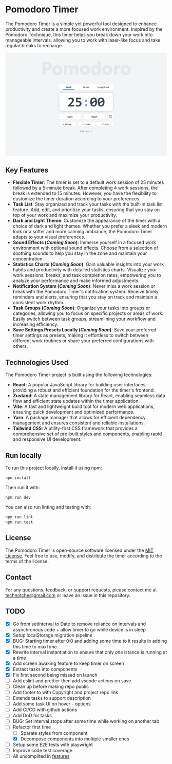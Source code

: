 # Pomodoro Timer
The Pomodoro Timer is a simple yet powerful tool designed to enhance productivity and create a more focused work environment. Inspired by the Pomodoro Technique, this timer helps you break down your work into manageable intervals, allowing you to work with laser-like focus and take regular breaks to recharge.

![Pomodoro Timer](./docs/images/caption.png)

## Key Features
- **Flexible Timer**: The timer is set to a default work session of 25 minutes followed by a 5-minute break. After completing 4 work sessions, the break is extended to 15 minutes. However, you have the flexibility to customize the timer duration according to your preferences.
- **Task List**: Stay organized and track your tasks with the built-in task list feature. Add, edit, and prioritize your tasks, ensuring that you stay on top of your work and maximize your productivity.
- **Dark and Light Theme**: Customize the appearance of the timer with a choice of dark and light themes. Whether you prefer a sleek and modern look or a softer and more calming ambiance, the Pomodoro Timer adapts to your visual preferences.
- **Sound Effects (*Coming Soon*)**: Immerse yourself in a focused work environment with optional sound effects. Choose from a selection of soothing sounds to help you stay in the zone and maintain your concentration.
- **Statistics Charts (*Coming Soon*)**: Gain valuable insights into your work habits and productivity with detailed statistics charts. Visualize your work sessions, breaks, and task completion rates, empowering you to analyze your performance and make informed adjustments.
- **Notification System (*Coming Soon*)**: Never miss a work session or break with the Pomodoro Timer's notification system. Receive timely reminders and alerts, ensuring that you stay on track and maintain a consistent work rhythm.
- **Task Groups (*Coming Soon*)**: Organize your tasks into groups or categories, allowing you to focus on specific projects or areas of work. Easily switch between task groups, streamlining your workflow and increasing efficiency.
- **Save Settings Presets Locally (*Coming Soon*)**: Save your preferred timer settings as presets, making it effortless to switch between different work routines or share your preferred configurations with others.

## Technologies Used
The Pomodoro Timer project is built using the following technologies:

- **React**: A popular JavaScript library for building user interfaces, providing a robust and efficient foundation for the timer's frontend.
- **Zustand**: A state management library for React, enabling seamless data flow and efficient state updates within the timer application.
- **Vite**: A fast and lightweight build tool for modern web applications, ensuring quick development and optimized performance.
- **Yarn**: A package manager that allows for efficient dependency management and ensures consistent and reliable installations.
- **Tailwind CSS**: A utility-first CSS framework that provides a comprehensive set of pre-built styles and components, enabling rapid and responsive UI development.

## Run locally
To run this project locally, install it using npm:
```
npm install
```
Then run it with:
```
npm run dev
```
You can also run linting and testing with:
```
npm run lint
npm run test
```

## License
The Pomodoro Timer is open-source software licensed under the [MIT License](./LICENSE). Feel free to use, modify, and distribute the timer according to the terms of the license.

## Contact
For any questions, feedback, or support requests, please contact me at [technotche@gmail.com](technotche@gmail.com) or leave an issue in this repository.

## TODO
- [x] Go from setInterval to Date to remove reliance on intervals and asynchronous code + allow timer to go while device is in sleep
- [x] Setup localStorage migration pipeline
- [x] BUG: Starting timer after 0:0 and adding some time to it results in adding this time to maxTime
- [x] Rewrite interval instantiation to ensure that only one istance is running at a time
- [x] Add screen awaking feature to keep timer on screen
- [x] Extract tasks into components
- [x] Fix first second being missed on launch
- [ ] Add eslint and prettier then add vscode actions on save
- [ ] Clean up before making repo public
- [ ] Add footer to with Copyright and project repo link
- [ ] Extends tasks to support description
- [ ] Add some task UI on hover - options  
- [ ] Add CI/CD with github actions
- [ ] Add DnD for tasks
- [ ] BUG: Set interval stops after some time while working on another tab
- [ ] Refactor first time 
  - [ ] Sparate styles from component 
  - [x] Decompose components into multiple smaller ones 
- [ ] Setup some E2E tests with playwright
- [ ] Improve code test coverage
- [ ] All uncomplited in [features](##Features)